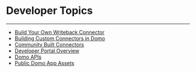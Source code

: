 


Developer Topics
================
***
* [Build Your Own Writeback Connector](../../raw_kb/article/build_your_own_writeback_connector/index.html)
* [Building Custom Connectors in Domo](../../raw_kb/article/building_custom_connectors_in_domo/index.html)
* [Community Built Connectors](../../raw_kb/article/community_built_connectors/index.html)
* [Developer Portal Overview](../../raw_kb/article/developer_portal_overview/index.html)
* [Domo APIs](../../raw_kb/article/domo_apis/index.html)
* [Public Domo App Assets](../../raw_kb/article/public_domo_app_assets/index.html)
